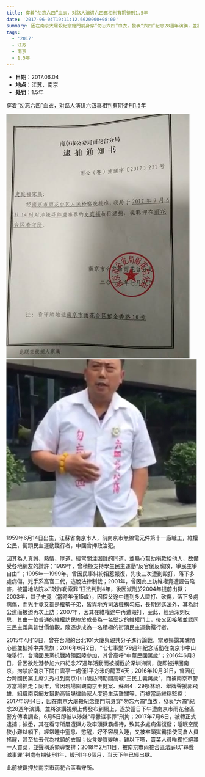 ```yaml
---
title: 穿着“勿忘六四”血衣，对路人演讲六四真相判有期徒刑1.5年
date: '2017-06-04T19:11:12.6620000+08:00'
summary: 因在南京大屠殺紀念館門前身穿“勿忘六四”血衣，發表“六四”紀念28週年演講，並將演講視頻上傳發布到網上，遂於當日下午遭南京市雨花台區警方傳喚調查，6月5日即被以涉嫌“尋釁滋事罪”刑拘
tags:
  - '2017'
  - 江苏
  - 南京
  - 1.5年
---
```

* **日期**：2017.06.04
* **地点**：江苏，南京
* **处罚**：1.5年

[穿着“勿忘六四”血衣，对路人演讲六四真相判有期徒刑1.5年](http://cppc1989.blogspot.com/2017/07/cppc00544.html)

![穿着“勿忘六四”血衣，对路人演讲六四真相判有期徒刑1.5年](/images/uploads/2017-6-4-史庭福处罚-1.jpg)
![穿着“勿忘六四”血衣，对路人演讲六四真相判有期徒刑1.5年](/images/uploads/2017-6-4-史庭福言论.jpg)

1959年6月14日出生，江蘇省南京市人，前南京市無線電元件第十一廠職工，維權公民，街頭民主運動踐行者，中國曾押政治犯。

因其為人真誠、熱情、厚道，經常關注困難的同道，並熱心幫助捐款給他人，故備受各地網友的讚許；1989年，曾積極支持學生民主運動“反官倒反腐敗，爭民主爭自由” ；1995年—1999年，曾因民事糾紛招惹報復，先後三次遭到毆打，落下多處病傷，兇手系高官二代，逃脫法律制裁；2001年，曾因此上訪維權竟遭誣告陷害，被當地法院以“敲詐勒索罪”枉法判刑4年，後因減刑於2004年提前出獄；2003年，其子史竟（當時年僅15歲），因探父途中遭到多人毆打、砍傷，落下多處病傷，而兇手竟又都是權勢子弟，皆與地方司法機構勾結，長期逍遙法外，其為討公道而被迫再次上訪；2007年，因其在維權途中再遭毆打，至此，經過深刻反思，其由一位普通的維權訪民終於成長為一名堅定的維權鬥士，後又因接觸並認同三民主義與​​普世價值觀，隨逐步成為一名積極的街頭民主運動踐行者。

2015年4月13日，曾在台灣的台北101大廈與親共分子進行論戰，當眾揭露其醜陋心態並扯掉中共黨旗；2016年6月2日，“七七事變”79週年紀念活動在南京市中山陵舉行，台灣國民黨抗戰將領回陸參加，其曾高呼“中華民國萬歲”；2016年6月3日，曾因欲赴港參加六四紀念27週年活動而被攔截於深圳海關，旋即被押回南京，拘禁於南京下關白雲亭一處僅1平方米的籠室4天；2016年10月31日，曾因在台灣國民黨主席洪秀柱到南京中山陵訪問期間高喊“三民主義萬歲”，而被南京市警方當場抓走；同年，曾因現場圍觀南京王健案、蘇州4﹒29祭林昭、舉牌聲援郭飛雄、組織南京網友幫助高智晟律師家人度過生活難關等，而被當局維穩監控；2017年6月4日，因在南京大屠殺紀念館門前身穿“勿忘六四”血衣，發表“六四”紀念28週年演講，並將演講視頻上傳發布到網上，遂於當日下午遭南京市雨花台區警方傳喚調查，6月5日即被以涉嫌“尋釁滋事罪”刑拘；2017年7月6日，被轉正式逮捕；據悉，其在看守所屢遭獄方及牢頭獄霸虐待，致其多處病傷復發；睡眠空間狹小難以躺下，經常睡中窒息、憋醒，好不容易入睡，又被牢頭獄霸指使同倉人員搖醒，甚至抽去代為枕頭的衣服；伙食變質變味，難以下嚥，賣菜人員唯獨拒絕其一人買菜，並聲稱系領導安排；2018年2月11日，被南京市雨花台區法庭以“尋釁滋事罪”判處有期徒刑1年，緩刑1年6個月，当天下午已經出獄。

此前被羈押於南京市雨花台區看守所。
